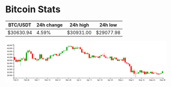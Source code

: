 # Bitcoin Stats

BTC/USDT|24h change|24h high|24h low|
|---|---|---|---|
|$30630.94|4.59%|$30931.00|$29077.98|

<img src="./chart.svg">
